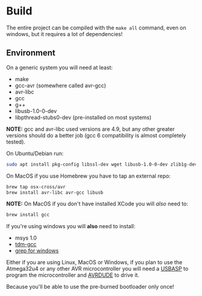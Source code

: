 # Build

The entire project can be compiled with the `make all` command, even on windows, but it requires a lot of dependencies!


## Environment

On a generic system you will need at least:

* make
* gcc-avr (somewhere called avr-gcc)
* avr-libc
* gcc
* g++
* libusb-1.0-0-dev
* libpthread-stubs0-dev (pre-installed on most systems)

__NOTE:__ gcc and avr-libc used versions are 4.9, but any other greater versions should do a better job (gcc 6 compatibility is almost completely tested).

On Ubuntu/Debian run:

```sh
sudo apt install pkg-config libssl-dev wget libusb-1.0-0-dev zlib1g-dev unzip openssh-client unzip tar maven gcc g++ gcc-avr avr-libc binutils-avr make
```

On MacOS if you use Homebrew you have to tap an external repo:
```sh
brew tap osx-cross/avr
brew install avr-libc avr-gcc libusb
```
__NOTE:__ On MacOS if you don't have installed XCode you will *also* need to:
```sh
brew install gcc
```

If you're using windows you will **also** need to install:

* msys 1.0
* [tdm-gcc](http://tdm-gcc.tdragon.net/)
* [grep for windows](http://www.wingrep.com/)

Either if you are using Linux, MacOS or Windows, if you plan to use the Atmega32u4 or any other AVR microcontroller you will need a [USBASP](http://www.fischl.de/usbasp/) to program the microcontroller and [AVRDUDE](http://www.nongnu.org/avrdude/) to drive it.

Because you'll be able to use the pre-burned bootloader only once!
